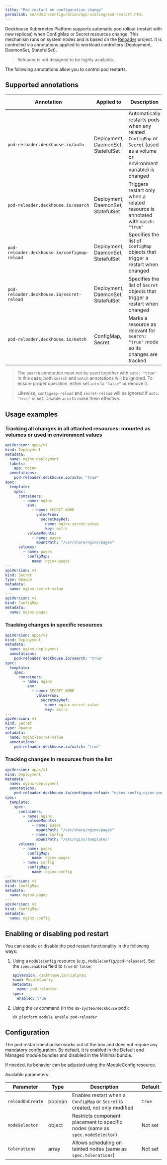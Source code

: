 ```yaml
---
title: "Pod restart on configuration change"
permalink: en/admin/configuration/app-scaling/pod-restart.html
---
```


Deckhouse Kubernetes Platform supports automatic pod rollout (restart with new replicas) when ConfigMap or Secret resources change. This mechanism runs on system nodes and is based on the [Reloader](https://github.com/stakater/Reloader) project. It is controlled via annotations applied to workload controllers (Deployment, DaemonSet, StatefulSet).

> Reloader is not designed to be highly available.

The following annotations allow you to control pod restarts.

## Supported annotations

| Annotation | Applied to | Description | Example values |
|------------|------------|-------------|----------------|
| `pod-reloader.deckhouse.io/auto` | Deployment, DaemonSet, StatefulSet | Automatically restarts pods when any related `ConfigMap` or `Secret` (used as a volume or environment variable) is changed | `"true"`, `"false"` |
| `pod-reloader.deckhouse.io/search` | Deployment, DaemonSet, StatefulSet | Triggers restart only when a related resource is annotated with `match: "true"` | `"true"`, `"false"` |
| `pod-reloader.deckhouse.io/configmap-reload` | Deployment, DaemonSet, StatefulSet | Specifies the list of `ConfigMap` objects that trigger a restart when changed | `"some-cm"`, `"some-cm1,some-cm2"` |
| `pod-reloader.deckhouse.io/secret-reload` | Deployment, DaemonSet, StatefulSet | Specifies the list of `Secret` objects that trigger a restart when changed | `"some-secret"`, `"some-secret1,some-secret2"` |
| `pod-reloader.deckhouse.io/match` | ConfigMap, Secret | Marks a resource as relevant for `search: "true"` mode so its changes are tracked | `"true"`, `"false"` |

> The `search` annotation must not be used together with `auto: "true"`. In this case, both `search` and `match` annotations will be ignored. To ensure proper operation, either set `auto` to `"false"` or remove it.
>
> Likewise, `configmap-reload` and `secret-reload` will be ignored if `auto: "true"` is set. Disable `auto` to make them effective.

## Usage examples

### Tracking all changes in all attached resources: mounted as volumes or used in environment values


```yaml
apiVersion: apps/v1
kind: Deployment
metadata:
  name: nginx-deployment
  labels:
    app: nginx
  annotations:
    pod-reloader.deckhouse.io/auto: "true"
spec:
  template:
    spec:
      containers:
        - name: nginx
          env:
            - name: SECRET_WORD
              valueFrom:
                secretKeyRef:
                  name: nginx-secret-value
                  key: extra
          volumeMounts:
            - name: pages
              mountPath: "/usr/share/nginx/pages"
      volumes:
        - name: pages
          configMap:
            name: nginx-pages
---
apiVersion: v1
kind: Secret
type: Opaque
metadata:
  name: nginx-secret-value
---
apiVersion: v1
kind: ConfigMap
metadata:
  name: nginx-pages
```

### Tracking changes in specific resources

```yaml
apiVersion: apps/v1
kind: Deployment
metadata:
  name: nginx-deployment
  annotations:
    pod-reloader.deckhouse.io/search: "true"
spec:
  template:
    spec:
      containers:
        - name: nginx
          env:
            - name: SECRET_WORD
              valueFrom:
                secretKeyRef:
                  name: nginx-secret-value
                  key: extra
---
apiVersion: v1
kind: Secret
type: Opaque
metadata:
  name: nginx-secret-value
  annotations:
    pod-reloader.deckhouse.io/match: "true"
```

### Tracking changes in resources from the list

```yaml
apiVersion: apps/v1
kind: Deployment
metadata:
  name: nginx-deployment
  annotations:
    pod-reloader.deckhouse.io/configmap-reload: "nginx-config,nginx-pages"
spec:
  template:
    spec:
      containers:
        - name: nginx
          volumeMounts:
            - name: pages
              mountPath: "/usr/share/nginx/pages"
            - name: config
              mountPath: "/etc/nginx/templates"
      volumes:
        - name: pages
          configMap:
            name: nginx-pages
        - name: config
          configMap:
            name: nginx-config
---
apiVersion: v1
kind: ConfigMap
metadata:
  name: nginx-pages
---
apiVersion: v1
kind: ConfigMap
metadata:
  name: nginx-config
```

## Enabling or disabling pod restart

You can enable or disable the pod restart functionality in the following ways:

1. Using a `ModuleConfig` resource (e.g., `ModuleConfig/pod-reloader`). Set the `spec.enabled` field to `true` or `false`:

   ```yaml
   apiVersion: deckhouse.io/v1alpha1
   kind: ModuleConfig
   metadata:
     name: pod-reloader
   spec:
     enabled: true
   ```

1. Using the `d8` command (in the `d8-system/deckhouse` pod):

   ```console
   d8 platform module enable pod-reloader
   ```

## Configuration

The pod restart mechanism works out of the box and does not require any mandatory configuration. By default, it is enabled in the Default and Managed module bundles and disabled in the Minimal bundle.

If needed, its behavior can be adjusted using the ModuleConfig resource.

Available parameters:

| Parameter         | Type     | Description                                                                 | Default      |
|------------------|----------|-----------------------------------------------------------------------------|--------------|
| `reloadOnCreate` | boolean  | Enables restart when a `ConfigMap` or `Secret` is created, not only modified | `true`       |
| `nodeSelector`   | object   | Restricts component placement to specific nodes (same as `spec.nodeSelector`) | Not set      |
| `tolerations`    | array    | Allows scheduling on tainted nodes (same as `spec.tolerations`)             | Not set      |
